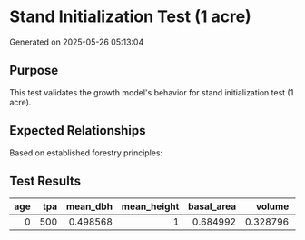 # Stand Initialization Test (1 acre)
Generated on 2025-05-26 05:13:04

## Purpose
This test validates the growth model's behavior for stand initialization test (1 acre).

## Expected Relationships
Based on established forestry principles:



## Test Results

|   age |   tpa |   mean_dbh |   mean_height |   basal_area |   volume |       ccf |
|------:|------:|-----------:|--------------:|-------------:|---------:|----------:|
|     0 |   500 |   0.498568 |             1 |     0.684992 | 0.328796 | 0.0356257 |
